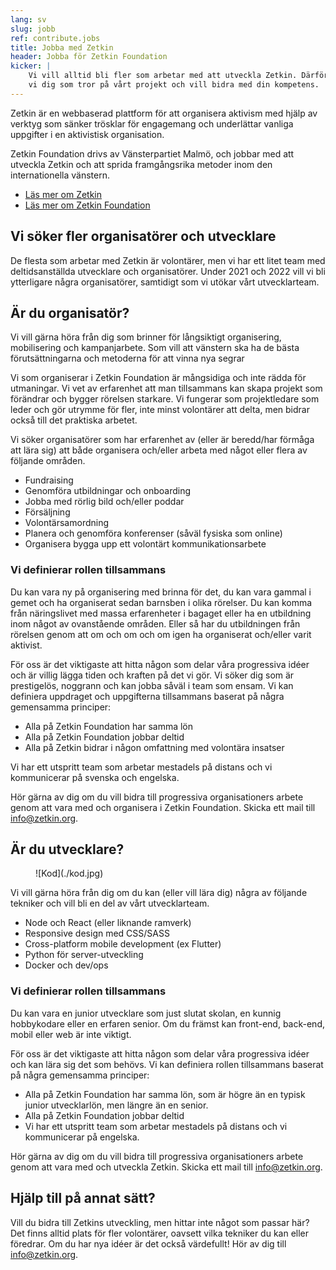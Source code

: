 ```yaml
---
lang: sv
slug: jobb
ref: contribute.jobs
title: Jobba med Zetkin
header: Jobba för Zetkin Foundation
kicker: |
    Vi vill alltid bli fler som arbetar med att utveckla Zetkin. Därför söker
    vi dig som tror på vårt projekt och vill bidra med din kompetens.
---
```


Zetkin är en webbaserad plattform för att organisera aktivism med hjälp av
verktyg som sänker trösklar för engagemang och underlättar vanliga
uppgifter i en aktivistisk organisation.

Zetkin Foundation drivs av Vänsterpartiet Malmö, och jobbar med att utveckla
Zetkin och att sprida framgångsrika metoder inom den internationella vänstern.

* [Läs mer om Zetkin](/sv/zetkin)
* [Läs mer om Zetkin Foundation](/sv/foundation)

## Vi söker fler organisatörer och utvecklare
De flesta som arbetar med Zetkin är volontärer, men vi har ett litet team med deltidsanställda utvecklare och organisatörer. Under 2021 och 2022 vill vi bli ytterligare några organisatörer, samtidigt som vi utökar vårt utvecklarteam.

## Är du organisatör?
Vi vill gärna höra från dig som brinner för långsiktigt organisering, mobilisering och kampanjarbete. Som vill att vänstern ska ha de bästa förutsättningarna och metoderna för att vinna nya segrar

Vi som organiserar i Zetkin Foundation är mångsidiga och inte rädda för utmaningar. Vi vet av erfarenhet att man tillsammans kan skapa projekt som förändrar och bygger rörelsen starkare. Vi fungerar som projektledare som leder och gör utrymme för fler, inte minst volontärer att delta, men bidrar också till det praktiska arbetet.

Vi söker organisatörer som har erfarenhet av (eller är beredd/har förmåga att lära sig) att både organisera och/eller arbeta med något eller flera av följande områden.
* Fundraising
* Genomföra utbildningar och onboarding
* Jobba med rörlig bild och/eller poddar
* Försäljning
* Volontärsamordning
* Planera och genomföra konferenser (såväl fysiska som online)
* Organisera bygga upp ett volontärt kommunikationsarbete

### Vi definierar rollen tillsammans
Du kan vara ny på organisering med brinna för det, du kan vara gammal i gemet och ha organiserat sedan barnsben i olika rörelser. Du kan komma från näringslivet med massa erfarenheter i bagaget eller ha en utbildning inom något av ovanstående områden. Eller så har du utbildningen från rörelsen genom att om och om och om igen ha organiserat och/eller varit aktivist.

För oss är det viktigaste att hitta någon som delar våra progressiva idéer och är villig lägga tiden och kraften på det vi gör. Vi söker dig som är prestigelös, noggrann och kan jobba såväl i team som ensam. Vi kan definiera uppdraget och uppgifterna tillsammans baserat på några gemensamma principer:

* Alla på Zetkin Foundation har samma lön
* Alla på Zetkin Foundation jobbar deltid
* Alla på Zetkin bidrar i någon omfattning med volontära insatser

Vi har ett utspritt team som arbetar mestadels på distans och vi kommunicerar på svenska och engelska.

Hör gärna av dig om du vill bidra till progressiva organisationers arbete genom att vara med och organisera i Zetkin Foundation. Skicka ett mail till [info@zetkin.org](mailto:info@zetkin.org).

## Är du utvecklare?
<figure markdown="1">
![Kod](./kod.jpg)
</figure>

Vi vill gärna höra från dig om du kan (eller vill lära dig) några av
följande tekniker och vill bli en del av vårt utvecklarteam.

* Node och React (eller liknande ramverk)
* Responsive design med CSS/SASS
* Cross-platform mobile development (ex Flutter)
* Python för server-utveckling
* Docker och dev/ops

### Vi definierar rollen tillsammans
Du kan vara en junior utvecklare som just slutat skolan, en kunnig hobbykodare
eller en erfaren senior. Om du främst kan front-end, back-end, mobil eller web
är inte viktigt.

För oss är det viktigaste att hitta någon som delar våra progressiva idéer och
kan lära sig det som behövs. Vi kan definiera rollen tillsammans baserat på
några gemensamma principer:

* Alla på Zetkin Foundation har samma lön, som är högre än en typisk junior
  utvecklarlön, men längre än en senior.
* Alla på Zetkin Foundation jobbar deltid
* Vi har ett utspritt team som arbetar mestadels på distans och vi kommunicerar
  på engelska.

Hör gärna av dig om du vill bidra till progressiva organisationers arbete
genom att vara med och utveckla Zetkin. Skicka ett mail till [info@zetkin.org](mailto:info@zetkin.org).

## Hjälp till på annat sätt?
Vill du bidra till Zetkins utveckling, men hittar inte något som passar här?
Det finns alltid plats för fler volontärer, oavsett vilka tekniker du kan
eller föredrar. Om du har nya idéer är det också värdefullt! Hör av dig till
[info@zetkin.org](mailto:info@zetkin.org).
